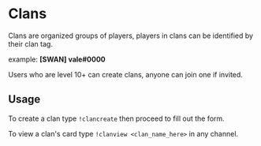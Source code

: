 # Clans

Clans are organized groups of players, players in clans can be identified by their clan tag.

example:
 **[SWAN] vale#0000**

 Users who are level 10+ can create clans, anyone can join one if invited.

 ## Usage

 To create a clan type `!clancreate` then proceed to fill out the form.

 To view a clan's card type `!clanview <clan_name_here>` in any channel.